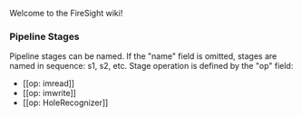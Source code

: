 Welcome to the FireSight wiki!

### Pipeline Stages 
Pipeline stages can be named. If the "name" field is omitted, stages are named in sequence: s1, s2, etc. Stage operation is defined by the "op" field:
* [[op: imread]]
* [[op: imwrite]]
* [[op: HoleRecognizer]]